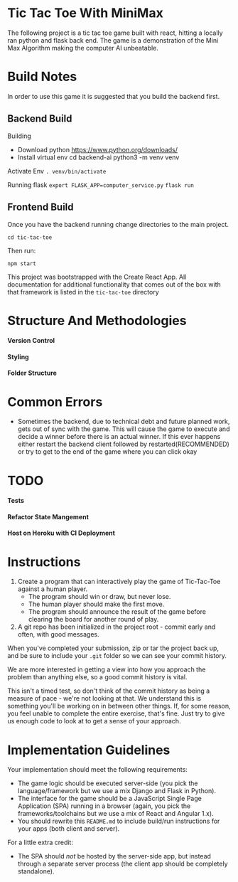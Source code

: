 # Tic Tac Toe With MiniMax

The following project is a tic tac toe game built with react, hitting a locally ran python and flask back end. The game is a demonstration of the Mini Max Algorithm making the computer AI unbeatable.


# Build Notes

In order to use this game it is suggested that you build the backend first.

## Backend Build
Building
  - Download python https://www.python.org/downloads/
  - Install virtual env
    cd backend-ai
    python3 -m venv venv

  Activate Env
  `. venv/bin/activate`

Running flask
  `export FLASK_APP=computer_service.py`
  `flask run`

## Frontend Build

Once you have the backend running change directories to the main project.

`cd tic-tac-toe`

Then run:

`npm start`

This project was bootstrapped with the Create React App. All documentation for additional functionality that comes out of the box with that framework is listed in the `tic-tac-toe` directory

# Structure And Methodologies
#### Version Control
#### Styling
#### Folder Structure

# Common Errors
- Sometimes the backend, due to technical debt and future planned work, gets out of sync with the game. This will cause the game to execute and decide a winner before there is an actual winner. If this ever happens either restart the backend client followed by restarted(RECOMMENDED) or try to get to the end of the game where you can click okay

# TODO
#### Tests
#### Refactor State Mangement
#### Host on Heroku with CI Deployment



# Instructions

1. Create a program that can interactively play the game of Tic-Tac-Toe against a human
   player.
   * The program should win or draw, but never lose.
   * The human player should make the first move.
   * The program should announce the result of the game before clearing the board for
     another round of play.
1. A git repo has been initialized in the project root - commit early and often, with good messages.

When you've completed your submission, zip or tar the project back up, and be sure to include
your `.git` folder so we can see your commit history.

We are more interested in getting a view into how you approach the problem than
anything else, so a good commit history is vital.

This isn't a timed test, so don't think of the commit history as being a measure of
pace - we're not looking at that.
We understand this is something you'll be working on in between other things.
If, for some reason, you feel unable to complete the entire exercise, that's fine.
Just try to give us enough code to look at to get a sense of your approach.

# Implementation Guidelines

Your implementation should meet the following requirements:

* The game logic should be executed server-side (you pick the language/framework but we
  use a mix Django and Flask in Python).
* The interface for the game should be a JavaScript Single Page Application (SPA) running
  in a browser (again, you pick the frameworks/toolchains but we use a mix of React and
  Angular 1.x).
* You should rewrite this `README.md` to include build/run instructions for your apps
  (both client and server).

For a little extra credit:

* The SPA should _not_ be hosted by the server-side app, but instead through a separate
  server process (the client app should be completely standalone).
